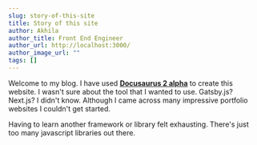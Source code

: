 ```yaml
---
slug: story-of-this-site
title: Story of this site
author: Akhila
author_title: Front End Engineer
author_url: http://localhost:3000/
author_image_url: ""
tags: []
---
```


Welcome to my blog. I have used [**Docusaurus 2 alpha**](https://v2.docusaurus.io/) to create this website.
I wasn't sure about the tool that I wanted to use. Gatsby.js? Next.js? I didn't know. Although I came across many impressive portfolio websites I couldn't get started.

<!--truncate-->

Having to learn another framework or library felt exhausting. There's just too many javascript libraries out there.

